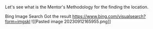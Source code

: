 Let's see what is the Mentor's Methodology for the finding the location.

Bing Image Search 
Got the result 
https://www.bing.com/visualsearch?form=imgskl
![[Pasted image 20230912165955.png]]